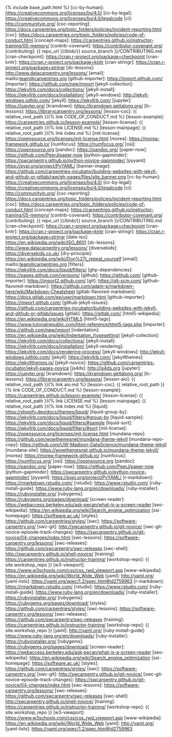 {% include base_path.html %}
[cc-by-human]: https://creativecommons.org/licenses/by/4.0/
[cc-by-legal]: https://creativecommons.org/licenses/by/4.0/legalcode
[ci]: http://communityin.org/
[coc-reporting]: https://docs.carpentries.org/topic_folders/policies/incident-reporting.html
[coc]: https://docs.carpentries.org/topic_folders/policies/code-of-conduct.html
[concept-maps]: https://carpentries.github.io/instructor-training/05-memory/
[contrib-covenant]: https://contributor-covenant.org/
[contributing]: {{ repo_url }}/blob/{{ source_branch }}/CONTRIBUTING.md
[cran-checkpoint]: https://cran.r-project.org/package=checkpoint
[cran-knitr]: https://cran.r-project.org/package=knitr
[cran-stringr]: https://cran.r-project.org/package=stringr
[dc-lessons]: http://www.datacarpentry.org/lessons/
[email]: mailto:team@carpentries.org
[github-importer]: https://import.github.com/
[importer]: https://github.com/new/import
[jekyll-collection]: https://jekyllrb.com/docs/collections/
[jekyll-install]: https://jekyllrb.com/docs/installation/
[jekyll-windows]: http://jekyll-windows.juthilo.com/
[jekyll]: https://jekyllrb.com/
[jupyter]: https://jupyter.org/
[kramdown]: https://kramdown.gettalong.org/
[lc-lessons]: https://librarycarpentry.org/lessons/
[lesson-coc]: {{ relative_root_path }}{% link CODE_OF_CONDUCT.md %}
[lesson-example]: https://carpentries.github.io/lesson-example/
[lesson-license]: {{ relative_root_path }}{% link LICENSE.md %}
[lesson-mainpage]: {{ relative_root_path }}{% link index.md %}
[mit-license]: https://opensource.org/licenses/mit-license.html
[morea]: https://morea-framework.github.io/
[numfocus]: https://numfocus.org/
[osi]: https://opensource.org
[pandoc]: https://pandoc.org/
[paper-now]: https://github.com/PeerJ/paper-now
[python-gapminder]: https://swcarpentry.github.io/python-novice-gapminder/
[pyyaml]: https://pypi.org/project/PyYAML/
[banner-image]: https://github.com/carpentries-incubator/building-websites-with-jekyll-and-github-or-gitlab/raw/gh-pages/files/site_banner.png
[cc-by-human]: https://creativecommons.org/licenses/by/4.0/
[cc-by-legal]: https://creativecommons.org/licenses/by/4.0/legalcode
[ci]: http://communityin.org/
[coc-reporting]: https://docs.carpentries.org/topic_folders/policies/incident-reporting.html
[coc]: https://docs.carpentries.org/topic_folders/policies/code-of-conduct.html
[concept-maps]: https://carpentries.github.io/instructor-training/05-memory/
[contrib-covenant]: https://contributor-covenant.org/
[contributing]: {{ repo_url }}/blob/{{ source_branch }}/CONTRIBUTING.md
[cran-checkpoint]: https://cran.r-project.org/package=checkpoint
[cran-knitr]: https://cran.r-project.org/package=knitr
[cran-stringr]: https://cran.r-project.org/package=stringr
[date-iso]: https://en.wikipedia.org/wiki/ISO_8601
[dc-lessons]: http://www.datacarpentry.org/lessons/
[diversekids]: https://diversekids.co.uk/
[dry-principle]: https://en.wikipedia.org/wiki/Don%27t_repeat_yourself
[email]: mailto:team@carpentries.org
[filters]: https://jekyllrb.com/docs/liquid/filters/
[ghp-dependencies]: https://pages.github.com/versions/
[github]: https://github.com/
[github-importer]: https://import2.github.com/
[git]: https://git-scm.com/
[github-flavored-markdown]: https://github.com/adam-p/markdown-here/wiki/Markdown-Cheatsheet
[gitlab-flavored-markdown]: https://docs.gitlab.com/ee/user/markdown.html
[github-importer]: https://import.github.com/
[github-jekyll-issues]: https://github.com/carpentries-incubator/building-websites-with-jekyll-and-github-or-gitlab/issues
[gitlab]: https://gitlab.com/
[html5-wikipedia]: https://en.wikipedia.org/wiki/HTML5
[html5-tags]: https://www.tutorialrepublic.com/html-reference/html5-tags.php
[importer]: https://github.com/new/import
[indentation]: https://en.wikipedia.org/wiki/Indentation_(typesetting)
[jekyll-collection]: https://jekyllrb.com/docs/collections/
[jekyll-install]: https://jekyllrb.com/docs/installation/
[jekyll-rendering]: https://jekyllrb.com/docs/rendering-process/
[jekyll-windows]: http://jekyll-windows.juthilo.com/
[jekyll]: https://jekyllrb.com/
[jekyllthemes]: https://jekyllthemes.io/
[jekyll-novice]: https://github.com/carpentries-incubator/jekyll-pages-novice
[js4ds]: http://js4ds.org
[jupyter]: https://jupyter.org/
[kramdown]: https://kramdown.gettalong.org/
[lc-lessons]: https://librarycarpentry.org/lessons/
[lesson-aio]: {{ relative_root_path }}{% link aio.md %}
[lesson-coc]: {{ relative_root_path }}{% link CODE_OF_CONDUCT.md %}
[lesson-example]: https://carpentries.github.io/lesson-example/
[lesson-license]: {{ relative_root_path }}{% link LICENSE.md %}
[lesson-mainpage]: {{ relative_root_path }}{% link index.md %}
[liquid]: https://shopify.dev/docs/themes/liquid/
[liquid-group-by]: https://jekyllrb.com/docs/liquid/filters/#group-by
[liquid-sample]: https://jekyllrb.com/docs/liquid/filters/#sample
[liquid-sort]: https://jekyllrb.com/docs/liquid/filters/#sort
[mit-license]: https://opensource.org/licenses/mit-license.html
[mundana-repo]: https://github.com/wowthemesnet/mundana-theme-jekyll
[mundana-repo-copy]: https://github.com/UW-Madison-DataScience/mundana-theme-jekyll
[mundana-site]: https://wowthemesnet.github.io/mundana-theme-jekyll/
[morea]: https://morea-framework.github.io/
[numfocus]: https://numfocus.org/
[osi]: https://opensource.org
[pandoc]: https://pandoc.org/
[paper-now]: https://github.com/PeerJ/paper-now
[python-gapminder]: https://swcarpentry.github.io/python-novice-gapminder/
[pyyaml]: https://pypi.org/project/PyYAML/
[r-markdown]: https://rmarkdown.rstudio.com/
[rstudio]: https://www.rstudio.com/
[ruby-install-guide]: https://www.ruby-lang.org/en/downloads/
[ruby-installer]: https://rubyinstaller.org/
[rubygems]: https://rubygems.org/pages/download/
[screen-reader]: https://webaccess.berkeley.edu/ask-pecan/what-is-a-screen-reader
[seo-wikipedia]: https://en.wikipedia.org/wiki/Search_engine_optimization
[ssi-homepage]: https://software.ac.uk/
[styles]: https://github.com/carpentries/styles/
[swc]: https://software-carpentry.org/
[swc-git]: http://swcarpentry.github.io/git-novice/
[swc-git-novice-episode-track-changes]: https://swcarpentry.github.io/git-novice/04-changes/index.html
[swc-lessons]: https://software-carpentry.org/lessons/
[swc-releases]: https://github.com/swcarpentry/swc-releases
[swc-shell]: http://swcarpentry.github.io/shell-novice/
[training]: https://carpentries.github.io/instructor-training/
[workshop-repo]: {{ site.workshop_repo }}
[w3-viewport]: https://www.w3schools.com/css/css_rwd_viewport.asp
[www-wikipedia]: https://en.wikipedia.org/wiki/World_Wide_Web
[yaml]: http://yaml.org/
[yaml-lists]: https://yaml.org/spec/1.2/spec.html#id2759963
[r-markdown]: https://rmarkdown.rstudio.com/
[rstudio]: https://www.rstudio.com/
[ruby-install-guide]: https://www.ruby-lang.org/en/downloads/
[ruby-installer]: https://rubyinstaller.org/
[rubygems]: https://rubygems.org/pages/download/
[styles]: https://github.com/carpentries/styles/
[swc-lessons]: https://software-carpentry.org/lessons/
[swc-releases]: https://github.com/swcarpentry/swc-releases
[training]: https://carpentries.github.io/instructor-training/
[workshop-repo]: {{ site.workshop_repo }}
[yaml]: http://yaml.org/
[ruby-install-guide]: https://www.ruby-lang.org/en/downloads/ 
[ruby-installer]: https://rubyinstaller.org/ 
[rubygems]: https://rubygems.org/pages/download/ 
[screen-reader]: https://webaccess.berkeley.edu/ask-pecan/what-is-a-screen-reader 
[seo-wikipedia]: https://en.wikipedia.org/wiki/Search_engine_optimization 
[ssi-homepage]: https://software.ac.uk/ 
[styles]: https://github.com/carpentries/styles/ 
[swc]: https://software-carpentry.org/ 
[swc-git]: http://swcarpentry.github.io/git-novice/ 
[swc-git-novice-episode-track-changes]: https://swcarpentry.github.io/git-novice/04-changes/index.html 
[swc-lessons]: https://software-carpentry.org/lessons/ 
[swc-releases]: https://github.com/swcarpentry/swc-releases 
[swc-shell]: http://swcarpentry.github.io/shell-novice/ 
[training]: https://carpentries.github.io/instructor-training/ 
[workshop-repo]: {{ site.workshop_repo }} 
[w3-viewport]: https://www.w3schools.com/css/css_rwd_viewport.asp 
[www-wikipedia]: https://en.wikipedia.org/wiki/World_Wide_Web 
[yaml]: http://yaml.org/ [yaml-lists]: https://yaml.org/spec/1.2/spec.html#id2759963
